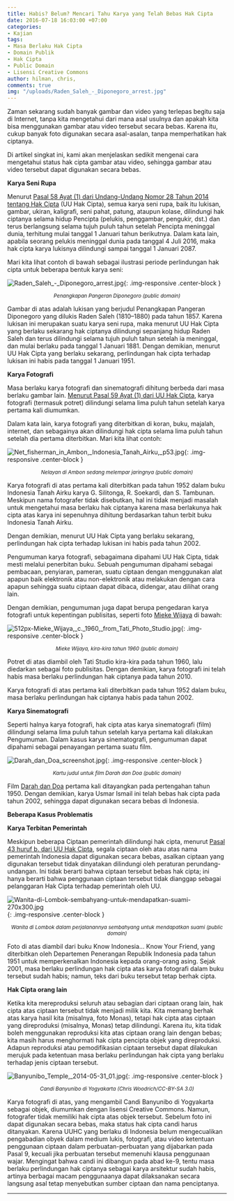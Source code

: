 ```yaml
---
title: Habis? Belum? Mencari Tahu Karya yang Telah Bebas Hak Cipta
date: 2016-07-18 16:03:00 +07:00
categories:
- Kajian
tags:
- Masa Berlaku Hak Cipta
- Domain Publik
- Hak Cipta
- Public Domain
- Lisensi Creative Commons
author: hilman, chris,
comments: true
img: "/uploads/Raden_Saleh_-_Diponegoro_arrest.jpg"
---
```


Zaman sekarang sudah banyak gambar dan video yang terlepas begitu saja di Internet, tanpa kita mengetahui dari mana asal usulnya dan apakah kita bisa menggunakan gambar atau video tersebut secara bebas. Karena itu, cukup banyak foto digunakan secara asal-asalan, tanpa memperhatikan hak ciptanya.

Di artikel singkat ini, kami akan menjelaskan sedikit mengenai cara mengetahui status hak cipta gambar atau video, sehingga gambar atau video tersebut dapat digunakan secara bebas.

**Karya Seni Rupa**

Menurut [Pasal 58 Ayat (1) dari Undang-Undang Nomor 28 Tahun 2014 tentang Hak Cipta](https://id.wikisource.org/wiki/Halaman%3AUU_No._28_Tahun_2014.djvu/28) (UU Hak Cipta), semua karya seni rupa, baik itu lukisan, gambar, ukiran, kaligrafi, seni pahat, patung, ataupun kolase, dilindungi hak ciptanya selama hidup Pencipta (pelukis, penggambar, pengukir, dst.) dan terus berlangsung selama tujuh puluh tahun setelah Pencipta meninggal dunia, terhitung mulai tanggal 1 Januari tahun berikutnya. Dalam kata lain, apabila seorang pelukis meninggal dunia pada tanggal 4 Juli 2016, maka hak cipta karya lukisnya dilindungi sampai tanggal 1 Januari 2087.

Mari kita lihat contoh di bawah sebagai ilustrasi periode perlindungan hak cipta untuk beberapa bentuk karya seni:

![Raden_Saleh_-_Diponegoro_arrest.jpg](/uploads/Raden_Saleh_-_Diponegoro_arrest.jpg){: .img-responsive .center-block }<center><small><i>Penangkapan Pangeran Diponegoro (public domain)</i></small></center>

Gambar di atas adalah lukisan yang berjudul Penangkapan Pangeran Diponegoro yang dilukis Raden Saleh (1810–1880) pada tahun 1857. Karena lukisan ini merupakan suatu karya seni rupa, maka menurut UU Hak Cipta yang berlaku sekarang hak ciptanya dilindungi sepanjang hidup Raden Saleh dan terus dilindungi selama tujuh puluh tahun setelah ia meninggal, dan mulai berlaku pada tanggal 1 Januari 1881. Dengan demikian, menurut UU Hak Cipta yang berlaku sekarang, perlindungan hak cipta terhadap lukisan ini habis pada tanggal 1 Januari 1951.

**Karya Fotografi**

Masa berlaku karya fotografi dan sinematografi dihitung berbeda dari masa berlaku gambar lain. [Menurut Pasal 59 Ayat (1) dari UU Hak Cipta](https://id.wikisource.org/wiki/Halaman%3AUU_No._28_Tahun_2014.djvu/29), karya fotografi (termasuk potret) dilindungi selama lima puluh tahun setelah karya pertama kali diumumkan.

Dalam kata lain, karya fotografi yang diterbitkan di koran, buku, majalah, internet, dan sebagainya akan dilindungi hak cipta selama lima puluh tahun setelah dia pertama diterbitkan. Mari kita lihat contoh:

![Net_fisherman_in_Ambon,_Indonesia_Tanah_Airku,_p53.jpg](/uploads/Net_fisherman_in_Ambon,_Indonesia_Tanah_Airku,_p53.jpg){: .img-responsive .center-block }<center><small><i>Nelayan di Ambon sedang melempar jaringnya (public domain)</i></small></center>

Karya fotografi di atas pertama kali diterbitkan pada tahun 1952 dalam buku Indonesia Tanah Airku karya G. Silitonga, R. Soekardi, dan S. Tambunan. Meskipun nama fotografer tidak disebutkan, hal ini tidak menjadi masalah untuk mengetahui masa berlaku hak ciptanya karena masa berlakunya hak cipta atas karya ini sepenuhnya dihitung berdasarkan tahun terbit buku Indonesia Tanah Airku.

Dengan demikian, menurut UU Hak Cipta yang berlaku sekarang, perlindungan hak cipta terhadap lukisan ini habis pada tahun 2002.

Pengumuman karya fotografi, sebagaimana dipahami UU Hak Cipta, tidak mesti melalui penerbitan buku. Sebuah pengumuman dipahami sebagai pembacaan, penyiaran, pameran, suatu ciptaan dengan menggunakan alat apapun baik elektronik atau non-elektronik atau melakukan dengan cara apapun sehingga suatu ciptaan dapat dibaca, didengar, atau dilihat orang lain.

Dengan demikian, pengumuman juga dapat berupa pengedaran karya fotografi untuk kepentingan publisitas, seperti foto [Mieke Wijaya](https://id.wikipedia.org/wiki/Mieke_Wijaya) di bawah:

![512px-Mieke_Wijaya,_c._1960,_from_Tati_Photo_Studio.jpg](/uploads/512px-Mieke_Wijaya,_c._1960,_from_Tati_Photo_Studio.jpg){: .img-responsive .center-block }<center><small><i>Mieke Wijaya, kira-kira tahun 1960 (public domain)</i></small></center>

Potret di atas diambil oleh Tati Studio kira-kira pada tahun 1960, lalu diedarkan sebagai foto publisitas. Dengan demikian, karya fotografi ini telah habis masa berlaku perlindungan hak ciptanya pada tahun 2010.

Karya fotografi di atas pertama kali diterbitkan pada tahun 1952 dalam buku, masa berlaku perlindungan hak ciptanya habis pada tahun 2002.

**Karya Sinematografi**

Seperti halnya karya fotografi, hak cipta atas karya sinematografi (film) dilindungi selama lima puluh tahun setelah karya pertama kali dilakukan Pengumuman. Dalam kasus karya sinematografi, pengumuman dapat dipahami sebagai penayangan pertama suatu film.

![Darah_dan_Doa_screenshot.jpg](/uploads/Darah_dan_Doa_screenshot.jpg){: .img-responsive .center-block }<center><small><i>Kartu judul untuk film Darah dan Doa (public domain)</i></small></center>

Film [Darah dan Doa](https://id.wikipedia.org/wiki/Darah_dan_Doa) pertama kali ditayangkan pada pertengahan tahun 1950. Dengan demikian, karya Usmar Ismail ini telah bebas hak cipta pada tahun 2002, sehingga dapat digunakan secara bebas di Indonesia.

**Beberapa Kasus Problematis**

**Karya Terbitan Pemerintah**

Meskipun beberapa Ciptaan pemerintah dilindungi hak cipta, menurut [Pasal 43 huruf b. dari UU Hak Cipta](https://id.wikisource.org/wiki/Halaman%3AUU_No._28_Tahun_2014.djvu/21), segala ciptaan oleh atau atas nama pemerintah Indonesia dapat digunakan secara bebas, asalkan ciptaan yang digunakan tersebut tidak dinyatakan dilindungi oleh peraturan perundang-undangan. Ini tidak berarti bahwa ciptaan tersebut bebas hak cipta; ini hanya berarti bahwa penggunaan ciptaan tersebut tidak dianggap sebagai pelanggaran Hak Cipta terhadap pemerintah oleh UU.

![Wanita-di-Lombok-sembahyang-untuk-mendapatkan-suami-270x300.jpg](/uploads/Wanita-di-Lombok-sembahyang-untuk-mendapatkan-suami-270x300.jpg){: .img-responsive .center-block }<center><small><i>Wanita di Lombok dalam perjalanannya sembahyang untuk mendapatkan suami (public domain)</i></small></center>

Foto di atas diambil dari buku Know Indonesia... Know Your Friend, yang diterbitkan oleh Departemen Penerangan Republik Indonesia pada tahun 1951 untuk memperkenalkan Indonesia kepada orang-orang asing. Sejak 2001, masa berlaku perlindungan hak cipta atas karya fotografi dalam buku tersebut sudah habis; namun, teks dari buku tersebut tetap berhak cipta.

**Hak Cipta orang lain**

Ketika kita mereproduksi seluruh atau sebagian dari ciptaan orang lain, hak cipta atas ciptaan tersebut tidak menjadi milik kita. Kita memang berhak atas karya hasil kita (misalnya, foto Monas), tetapi hak cipta atas ciptaan yang direproduksi (misalnya, Monas) tetap dilindungi. Karena itu, kita tidak boleh menggunakan reproduksi kita atas ciptaan orang lain dengan bebas; kita masih harus menghormati hak cipta pencipta objek yang direproduksi. Adapun reproduksi atau pemodifikasian ciptaan tersebut dapat dilakukan merujuk pada ketentuan masa berlaku perlindungan hak cipta yang berlaku terhadap jenis ciptaan tersebut.

![Banyunibo_Temple,_2014-05-31_01.jpg](/uploads/Banyunibo_Temple,_2014-05-31_01.jpg){: .img-responsive .center-block }<center><small><i>Candi Banyunibo di Yogyakarta (Chris Woodrich/CC-BY-SA 3.0)</i></small></center>

Karya fotografi di atas, yang mengambil Candi Banyunibo di Yogyakarta sebagai objek, diumumkan dengan lisensi Creative Commons. Namun, fotografer tidak memiliki hak cipta atas objek tersebut. Sebelum foto ini dapat digunakan secara bebas, maka status hak cipta candi harus ditanyakan. Karena UUHC yang berlaku di Indonesia belum mengecualikan pengabadian obyek dalam medium lukis, fotografi, atau video ketentuan penggunaan ciptaan dalam perbuatan-perbuatan yang dijabarkan pada Pasal 9, kecuali jika perbuatan tersebut memenuhi klausa penggunaan wajar. Mengingat bahwa candi ini dibangun pada abad ke-9, tentu masa berlaku perlindungan hak ciptanya sebagai karya arsitektur sudah habis, artinya berbagai macam penggunaanya dapat dilaksanakan secara langsung asal tetap menyebutkan sumber ciptaan dan nama penciptanya. 

----